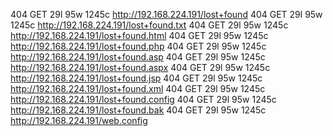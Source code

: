 404      GET       29l       95w     1245c http://192.168.224.191/lost+found
404      GET       29l       95w     1245c http://192.168.224.191/lost+found.txt
404      GET       29l       95w     1245c http://192.168.224.191/lost+found.html
404      GET       29l       95w     1245c http://192.168.224.191/lost+found.php
404      GET       29l       95w     1245c http://192.168.224.191/lost+found.asp
404      GET       29l       95w     1245c http://192.168.224.191/lost+found.aspx
404      GET       29l       95w     1245c http://192.168.224.191/lost+found.jsp
404      GET       29l       95w     1245c http://192.168.224.191/lost+found.xml
404      GET       29l       95w     1245c http://192.168.224.191/lost+found.config
404      GET       29l       95w     1245c http://192.168.224.191/lost+found.bak
404      GET       29l       95w     1245c http://192.168.224.191/web.config
